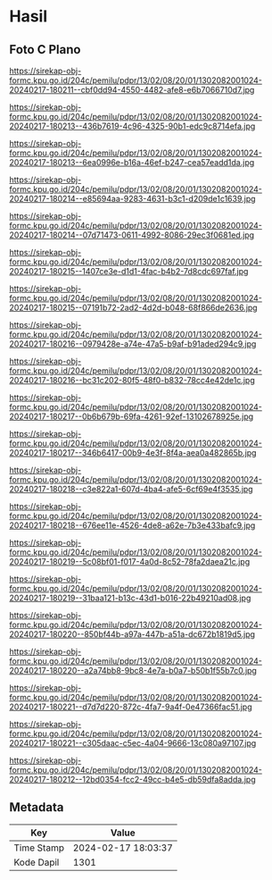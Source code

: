 # Hasil

## Foto C Plano

https://sirekap-obj-formc.kpu.go.id/204c/pemilu/pdpr/13/02/08/20/01/1302082001024-20240217-180211--cbf0dd94-4550-4482-afe8-e6b7066710d7.jpg

https://sirekap-obj-formc.kpu.go.id/204c/pemilu/pdpr/13/02/08/20/01/1302082001024-20240217-180213--436b7619-4c96-4325-90b1-edc9c8714efa.jpg

https://sirekap-obj-formc.kpu.go.id/204c/pemilu/pdpr/13/02/08/20/01/1302082001024-20240217-180213--6ea0996e-b16a-46ef-b247-cea57eadd1da.jpg

https://sirekap-obj-formc.kpu.go.id/204c/pemilu/pdpr/13/02/08/20/01/1302082001024-20240217-180214--e85694aa-9283-4631-b3c1-d209de1c1639.jpg

https://sirekap-obj-formc.kpu.go.id/204c/pemilu/pdpr/13/02/08/20/01/1302082001024-20240217-180214--07d71473-0611-4992-8086-29ec3f0681ed.jpg

https://sirekap-obj-formc.kpu.go.id/204c/pemilu/pdpr/13/02/08/20/01/1302082001024-20240217-180215--1407ce3e-d1d1-4fac-b4b2-7d8cdc697faf.jpg

https://sirekap-obj-formc.kpu.go.id/204c/pemilu/pdpr/13/02/08/20/01/1302082001024-20240217-180215--07191b72-2ad2-4d2d-b048-68f866de2636.jpg

https://sirekap-obj-formc.kpu.go.id/204c/pemilu/pdpr/13/02/08/20/01/1302082001024-20240217-180216--0979428e-a74e-47a5-b9af-b91aded294c9.jpg

https://sirekap-obj-formc.kpu.go.id/204c/pemilu/pdpr/13/02/08/20/01/1302082001024-20240217-180216--bc31c202-80f5-48f0-b832-78cc4e42de1c.jpg

https://sirekap-obj-formc.kpu.go.id/204c/pemilu/pdpr/13/02/08/20/01/1302082001024-20240217-180217--0b6b679b-69fa-4261-92ef-13102678925e.jpg

https://sirekap-obj-formc.kpu.go.id/204c/pemilu/pdpr/13/02/08/20/01/1302082001024-20240217-180217--346b6417-00b9-4e3f-8f4a-aea0a482865b.jpg

https://sirekap-obj-formc.kpu.go.id/204c/pemilu/pdpr/13/02/08/20/01/1302082001024-20240217-180218--c3e822a1-607d-4ba4-afe5-6cf69e4f3535.jpg

https://sirekap-obj-formc.kpu.go.id/204c/pemilu/pdpr/13/02/08/20/01/1302082001024-20240217-180218--676ee11e-4526-4de8-a62e-7b3e433bafc9.jpg

https://sirekap-obj-formc.kpu.go.id/204c/pemilu/pdpr/13/02/08/20/01/1302082001024-20240217-180219--5c08bf01-f017-4a0d-8c52-78fa2daea21c.jpg

https://sirekap-obj-formc.kpu.go.id/204c/pemilu/pdpr/13/02/08/20/01/1302082001024-20240217-180219--31baa121-b13c-43d1-b016-22b49210ad08.jpg

https://sirekap-obj-formc.kpu.go.id/204c/pemilu/pdpr/13/02/08/20/01/1302082001024-20240217-180220--850bf44b-a97a-447b-a51a-dc672b1819d5.jpg

https://sirekap-obj-formc.kpu.go.id/204c/pemilu/pdpr/13/02/08/20/01/1302082001024-20240217-180220--a2a74bb8-9bc8-4e7a-b0a7-b50b1f55b7c0.jpg

https://sirekap-obj-formc.kpu.go.id/204c/pemilu/pdpr/13/02/08/20/01/1302082001024-20240217-180221--d7d7d220-872c-4fa7-9a4f-0e47366fac51.jpg

https://sirekap-obj-formc.kpu.go.id/204c/pemilu/pdpr/13/02/08/20/01/1302082001024-20240217-180221--c305daac-c5ec-4a04-9666-13c080a97107.jpg

https://sirekap-obj-formc.kpu.go.id/204c/pemilu/pdpr/13/02/08/20/01/1302082001024-20240217-180212--12bd0354-fcc2-49cc-b4e5-db59dfa8adda.jpg


## Metadata

| Key        | Value               |
| ---------- | ------------------- |
| Time Stamp | 2024-02-17 18:03:37 |
| Kode Dapil | 1301                |




